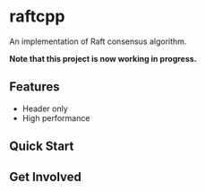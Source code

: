 # raftcpp
An implementation of Raft consensus algorithm.

**Note that this project is now working in progress.**

## Features
- Header only
- High performance

## Quick Start


## Get Involved
